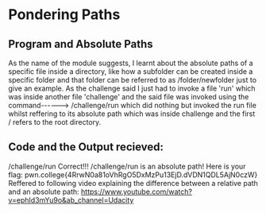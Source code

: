 # Pondering Paths
## Program and Absolute Paths
As the name of the module suggests, I learnt about the absolute paths of a specific file inside a directory, like how a subfolder can be created inside a specific folder and that folder can be referred to as /folder/newfolder just to give an example.
As the challenge said I just had to invoke a file 'run' which was inside another file 'challenge' and the said file was invoked using the command------> /challenge/run which did nothing but invoked the run file whilst reffering to its absolute path which was inside challenge and the first / refers to the root directory.
## Code and the Output recieved: 
/challenge/run
Correct!!!
/challenge/run is an absolute path! Here is your flag:
pwn.college{4RrwN0a81oVhRgO5DxMzPu13EjD.dVDN1QDL5AjN0czW}
Reffered to following video explaining the difference between a relative path and an absolute path: https://www.youtube.com/watch?v=ephId3mYu9o&ab_channel=Udacity
